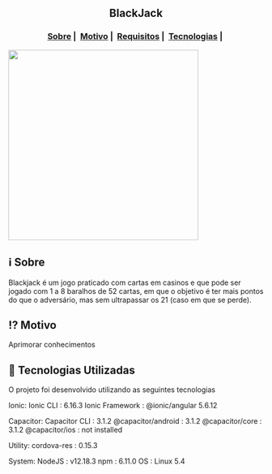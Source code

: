 <h2 align="center">BlackJack</h2>




<h3 align="center">
  <a href="#informationsource-sobre">Sobre</a>&nbsp;|&nbsp;
  <a href="#interrobang-motivo">Motivo</a>&nbsp;|&nbsp;
  <a href="#seedling-requisitos-mínimos">Requisitos</a>&nbsp;|&nbsp;
  <a href="#rocket-tecnologias-utilizadas">Tecnologias</a>&nbsp;|&nbsp;
</h3>

<img src="/img1.png" width="375">


## :information_source: Sobre

Blackjack  é um jogo praticado com cartas em casinos e que pode ser jogado com 1 a 8 baralhos de 52 cartas, em que o objetivo é ter mais pontos do que o adversário, mas sem ultrapassar os 21 (caso em que se perde).
## :interrobang: Motivo

Aprimorar conhecimentos


## :rocket: Tecnologias Utilizadas 

O projeto foi desenvolvido utilizando as seguintes tecnologias

Ionic:
   Ionic CLI                     : 6.16.3 
   Ionic Framework               : @ionic/angular 5.6.12

Capacitor:
   Capacitor CLI      : 3.1.2
   @capacitor/android : 3.1.2
   @capacitor/core    : 3.1.2
   @capacitor/ios     : not installed

Utility:
   cordova-res : 0.15.3
  
System:
   NodeJS : v12.18.3 
   npm    : 6.11.0
   OS     : Linux 5.4
